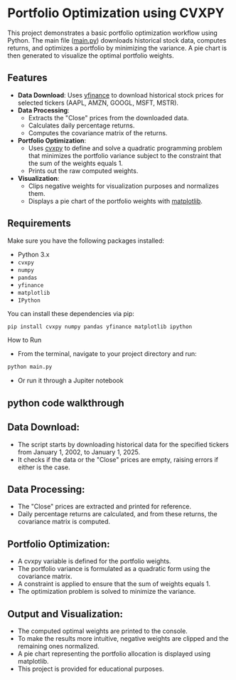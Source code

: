 # Portfolio Optimization using CVXPY

This project demonstrates a basic portfolio optimization workflow using Python. The main file ([main.py](main.py)) downloads historical stock data, computes returns, and optimizes a portfolio by minimizing the variance. A pie chart is then generated to visualize the optimal portfolio weights.

## Features

- **Data Download**: Uses [yfinance](https://pypi.org/project/yfinance/) to download historical stock prices for selected tickers (AAPL, AMZN, GOOGL, MSFT, MSTR).
- **Data Processing**: 
  - Extracts the "Close" prices from the downloaded data.
  - Calculates daily percentage returns.
  - Computes the covariance matrix of the returns.
- **Portfolio Optimization**: 
  - Uses [cvxpy](https://www.cvxpy.org/) to define and solve a quadratic programming problem that minimizes the portfolio variance subject to the constraint that the sum of the weights equals 1.
  - Prints out the raw computed weights.
- **Visualization**: 
  - Clips negative weights for visualization purposes and normalizes them.
  - Displays a pie chart of the portfolio weights with [matplotlib](https://matplotlib.org/).

## Requirements

Make sure you have the following packages installed:

- Python 3.x
- `cvxpy`
- `numpy`
- `pandas`
- `yfinance`
- `matplotlib`
- `IPython`

You can install these dependencies via pip:

```sh
pip install cvxpy numpy pandas yfinance matplotlib ipython
```
How to Run
- From the terminal, navigate to your project directory and run:
```sh
python main.py
```
- Or run it through a Jupiter notebook
  
## python code walkthrough

## Data Download:

- The script starts by downloading historical data for the specified tickers from January 1, 2002, to January 1, 2025.
- It checks if the data or the "Close" prices are empty, raising errors if either is the case.

## Data Processing:

- The "Close" prices are extracted and printed for reference.
- Daily percentage returns are calculated, and from these returns, the covariance matrix is computed.

## Portfolio Optimization:

- A cvxpy variable is defined for the portfolio weights.
- The portfolio variance is formulated as a quadratic form using the covariance matrix.
- A constraint is applied to ensure that the sum of weights equals 1.
- The optimization problem is solved to minimize the variance.

## Output and Visualization:

- The computed optimal weights are printed to the console.
- To make the results more intuitive, negative weights are clipped and the remaining ones normalized.
- A pie chart representing the portfolio allocation is displayed using matplotlib.
- This project is provided for educational purposes.

